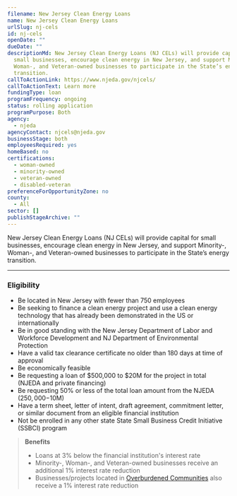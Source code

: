 ```yaml
---
filename: New Jersey Clean Energy Loans
name: New Jersey Clean Energy Loans
urlSlug: nj-cels
id: nj-cels
openDate: ""
dueDate: ""
descriptionMd: New Jersey Clean Energy Loans (NJ CELs) will provide capital for
  small businesses, encourage clean energy in New Jersey, and support Minority-,
  Woman-, and Veteran-owned businesses to participate in the State’s energy
  transition.
callToActionLink: https://www.njeda.gov/njcels/
callToActionText: Learn more
fundingType: loan
programFrequency: ongoing
status: rolling application
programPurpose: Both
agency:
  - njeda
agencyContact: njcels@njeda.gov
businessStage: both
employeesRequired: yes
homeBased: no
certifications:
  - woman-owned
  - minority-owned
  - veteran-owned
  - disabled-veteran
preferenceForOpportunityZone: no
county:
  - All
sector: []
publishStageArchive: ""
---
```

New Jersey Clean Energy Loans (NJ CELs) will provide capital for small businesses, encourage clean energy in New Jersey, and support Minority-, Woman-, and Veteran-owned businesses to participate in the State’s energy transition.

- - -

### Eligibility

* Be located in New Jersey with fewer than 750 employees
* Be seeking to finance a clean energy project and use a clean energy technology that has already been demonstrated in the US or internationally 
* Be in good standing with the New Jersey Department of Labor and Workforce Development and NJ Department of Environmental Protection
* Have a valid tax clearance certificate no older than 180 days at time of approval
* Be economically feasible  
* Be requesting a loan of $500,000 to $20M for the project in total (NJEDA and private financing)  
* Be requesting 50% or less of the total loan amount from the NJEDA ($250,000-$10M) 
* Have a term sheet, letter of intent, draft agreement, commitment letter, or similar document from an eligible financial institution
* Not be enrolled in any other state State Small Business Credit Initiative (SSBCI) program 

> **Benefits**
>
> * Loans at 3% below the financial institution's interest rate 
> * Minority-, Woman-, and Veteran-owned businesses receive an additional 1% interest rate reduction 
> * Businesses/projects located in [Overburdened Communities](https://dep.nj.gov/ej/communities/) also receive a 1% interest rate reduction
